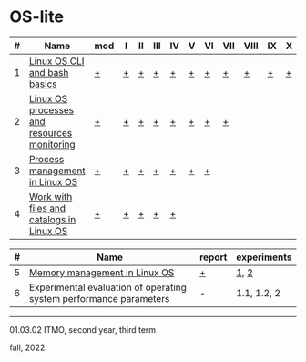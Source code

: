 # OS-lite

#|Name|mod|I|II|III|IV|V|VI|VII|VIII|IX|X
---|---|---|---|---|---|---|---|---|---|---|---|---
1|[Linux OS CLI and bash basics](https://github.com/maladetska/OS-lite/blob/main/lab1/OS_Lab1.pdf)|[+](https://github.com/maladetska/OS-lite/blob/main/lab1/mod/solution)|[+](https://github.com/maladetska/OS-lite/blob/main/lab1/i)|[+](https://github.com/maladetska/OS-lite/blob/main/lab1/ii)|[+](https://github.com/maladetska/OS-lite/blob/main/lab1/iii)|[+](https://github.com/maladetska/OS-lite/blob/main/lab1/iv)|[+](https://github.com/maladetska/OS-lite/blob/main/lab1/v/v)|[+](https://github.com/maladetska/OS-lite/blob/main/lab1/vi/vi)|[+](https://github.com/maladetska/OS-lite/blob/main/lab1/vii/vii)|[+](https://github.com/maladetska/OS-lite/blob/main/lab1/viii/viii)|[+](https://github.com/maladetska/OS-lite/blob/main/lab1/ix/ix)|[+](https://github.com/maladetska/OS-lite/blob/main/lab1/x/x)
2|[Linux OS processes and resources monitoring](https://github.com/maladetska/OS-lite/blob/main/lab2/OS_Lab2.pdf)|[+](https://github.com/maladetska/OS-lite/blob/main/lab2/mod.txt)|[+](https://github.com/maladetska/OS-lite/blob/main/lab2/i)|[+](https://github.com/maladetska/OS-lite/blob/main/lab2/ii)|[+](https://github.com/maladetska/OS-lite/blob/main/lab2/iii)|[+](https://github.com/maladetska/OS-lite/blob/main/lab2/iv)|[+](https://github.com/maladetska/OS-lite/blob/main/lab2/v)|[+](https://github.com/maladetska/OS-lite/blob/main/lab2/vi)|[+](https://github.com/maladetska/OS-lite/blob/main/lab2/vii)
3|[Process management in Linux OS](https://github.com/maladetska/OS-lite/blob/main/lab3/OS_Lab3.pdf)|[+](https://github.com/maladetska/OS-lite/blob/main/lab3/v/handler)|[+](https://github.com/maladetska/OS-lite/blob/main/lab3/i)|[+](https://github.com/maladetska/OS-lite/blob/main/lab3/ii)|[+](https://github.com/maladetska/OS-lite/blob/main/lab3/iii)|[+](https://github.com/maladetska/OS-lite/blob/main/lab3/iv/iv)|[+](https://github.com/maladetska/OS-lite/blob/main/lab3/v/v)|[+](https://github.com/maladetska/OS-lite/blob/main/lab3/vi/vi)
4|[Work with files and catalogs in Linux OS](https://github.com/maladetska/OS-lite/blob/main/lab4/OS_Lab4.pdf)|[+](https://github.com/maladetska/OS-lite/blob/main/lab4/backup)|[+](https://github.com/maladetska/OS-lite/blob/main/lab4/rmtrash)|[+](https://github.com/maladetska/OS-lite/blob/main/lab4/untrash)|[+](https://github.com/maladetska/OS-lite/blob/main/lab4/backup)|[+](https://github.com/maladetska/OS-lite/blob/main/lab4/upback)

#|Name|report|experiments
---|---|---|---
5|[Memory management in Linux OS](https://github.com/maladetska/OS-lite/blob/main/lab5/OS_Lab5.pdf)|[+](https://github.com/maladetska/OS-lite/blob/main/lab5/report/Report.pdf)|[1](https://github.com/maladetska/OS-lite/tree/main/lab5/1experiment), [2](https://github.com/maladetska/OS-lite/tree/main/lab5/2experiment)
6|Experimental evaluation of operating system performance parameters|-|1.1, 1.2, 2

------
01.03.02 ITMO, second year, third term

fall, 2022.
